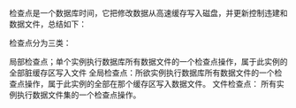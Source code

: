 检查点是一个数据库时间，它把修改数据从高速缓存写入磁盘，并更新控制违建和数据文件，总结如下：

检查点分为三类：

局部检查点；单个实例执行数据库所有数据文件的一个检查点操作，属于此实例的全部脏缓存区写入文件
全局检查点：所欲实例执行数据库所有数据文件的一个检查点操作，属于此实例的全部在那个缓存区写入数据文件。
文件检查点： 所有实例执行数据文件集的一个检查点操作。
